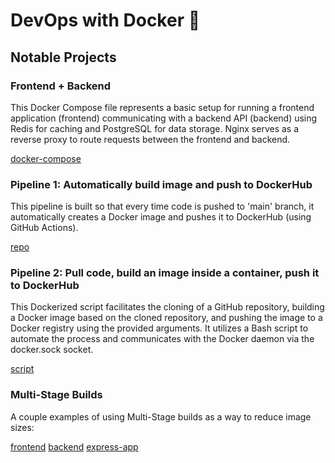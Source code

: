 # DevOps with Docker 🚢

## Notable Projects

### Frontend + Backend

This Docker Compose file represents a basic setup for running a frontend application (frontend) communicating with a backend API (backend) using Redis for caching and PostgreSQL for data storage. Nginx serves as a reverse proxy to route requests between the frontend and backend.

[docker-compose](https://github.com/sreckoN/devopswithdocker/tree/master/part%202/Exercise%202.9)

### Pipeline 1: Automatically build image and push to DockerHub

This pipeline is built so that every time code is pushed to 'main' branch, it automatically creates a Docker image and pushes it to DockerHub (using GitHub Actions).

[repo](https://github.com/sreckoN/express-app/tree/main)

### Pipeline 2: Pull code, build an image inside a container, push it to DockerHub

This Dockerized script facilitates the cloning of a GitHub repository, building a Docker image based on the cloned repository, and pushing the image to a Docker registry using the provided arguments. It utilizes a Bash script to automate the process and communicates with the Docker daemon via the docker.sock socket.

[script](https://github.com/sreckoN/devopswithdocker/tree/master/part%203/Exercise%203.4)

### Multi-Stage Builds

A couple examples of using Multi-Stage builds as a way to reduce image sizes:

[frontend](https://github.com/sreckoN/devopswithdocker/tree/master/part%203/Exercise%203.8)
[backend](https://github.com/sreckoN/devopswithdocker/tree/master/part%203/Exercise%203.9)
[express-app](https://github.com/sreckoN/devopswithdocker/tree/master/part%203/Exercise%203.10)